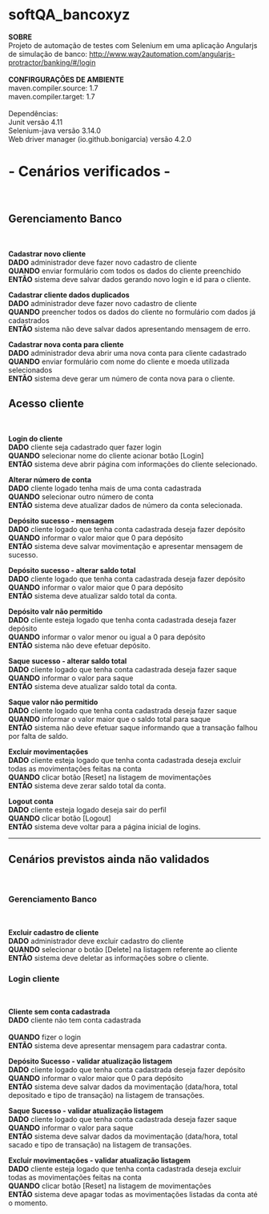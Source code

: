 # softQA_bancoxyz

<b>SOBRE</b></br>
Projeto de automação de testes com Selenium em uma aplicação Angularjs de simulação de banco: http://www.way2automation.com/angularjs-protractor/banking/#/login</br>
</br>
<b>CONFIRGURAÇÕES DE AMBIENTE</b></br>
maven.compiler.source: 1.7</br>
maven.compiler.target: 1.7</br>
</br>
Dependências:</br>
Junit versão 4.11</br>
Selenium-java versão 3.14.0</br>
Web driver manager (io.github.bonigarcia) versão 4.2.0
</br>


<h1><b> - Cenários verificados - </b></h1><br>

<h2><b>Gerenciamento Banco</b></h2><br>

<b>Cadastrar novo cliente</b><br>
<b>DADO</b> administrador deve fazer novo cadastro de cliente<br>
<b>QUANDO</b> enviar formulário com todos os dados do cliente preenchido <br>
<b>ENTÃO</b> sistema deve salvar dados gerando novo login e id para o cliente.
<br>

<b>Cadastrar cliente dados duplicados</b><br>
<b>DADO</b> administrador deve fazer novo cadastro de cliente<br>
<b>QUANDO</b> preencher todos os dados do cliente no formulário com dados já cadastrados<br>
<b>ENTÃO</b> sistema não deve salvar dados apresentando mensagem de erro.
<br>

<b>Cadastrar nova conta para cliente</b><br>
<b>DADO</b> administrador deva abrir uma nova conta para cliente cadastrado<br>
<b>QUANDO</b> enviar formulário com nome do cliente  e moeda utilizada selecionados<br>
<b>ENTÃO</b> sistema deve gerar um número de conta nova para o cliente.
<br>

<h2><b>Acesso cliente</b></h2><br>

<b>Login do cliente</b><br>
<b>DADO</b> cliente seja cadastrado quer fazer login<br>
<b>QUANDO</b> selecionar nome do cliente acionar botão [Login]<br>
<b>ENTÃO</b> sistema deve abrir página com informações do cliente selecionado.
<br>

<b>Alterar número de conta</b><br>
<b>DADO</b> cliente logado tenha mais de uma conta cadastrada<br>
<b>QUANDO</b> selecionar outro número de conta<br>
<b>ENTÃO</b> sistema deve atualizar dados de número da conta selecionada.
<br>

<b>Depósito sucesso - mensagem</b><br>
<b>DADO</b> cliente logado que tenha conta cadastrada deseja fazer depósito<br>
<b>QUANDO</b> informar o valor maior que 0 para depósito <br>
<b>ENTÃO</b> sistema deve salvar movimentação e apresentar mensagem de sucesso.
<br>

<b>Depósito sucesso - alterar saldo total</b><br>
<b>DADO</b> cliente logado que tenha conta cadastrada deseja fazer depósito<br>
<b>QUANDO</b> informar o valor maior que 0 para depósito <br>
<b>ENTÃO</b> sistema deve atualizar saldo total da conta.
<br>

<b>Depósito valr não permitido</b><br>
<b>DADO</b> cliente esteja logado que tenha conta cadastrada deseja fazer depósito<br>
<b>QUANDO</b> informar o valor menor ou igual a 0 para depósito <br>
<b>ENTÃO</b> sistema não deve efetuar depósito.
<br>

<b>Saque sucesso - alterar saldo total</b><br>
<b>DADO</b> cliente logado que tenha conta cadastrada deseja fazer saque<br>
<b>QUANDO</b> informar o valor para saque<br>
<b>ENTÃO</b> sistema deve atualizar saldo total da conta. 
<br>

<b>Saque valor não permitido</b><br>
<b>DADO</b> cliente logado que tenha conta cadastrada deseja fazer saque<br>
<b>QUANDO</b> informar o valor maior que o saldo total para saque<br>
<b>ENTÃO</b> sistema não deve efetuar saque informando que a transação falhou por falta de saldo. 
<br>

<b> Excluir movimentações</b><br>
<b>DADO</b> cliente esteja logado que tenha conta cadastrada deseja excluir todas as movimentações feitas na conta<br>
<b>QUANDO</b> clicar botão [Reset] na listagem de movimentações<br>
<b>ENTÃO</b> sistema deve zerar saldo total da conta.
<br>

<b>Logout conta</b><br>
<b>DADO</b> cliente esteja logado deseja sair do perfil<br>
<b>QUANDO</b> clicar botão [Logout]<br>
<b>ENTÃO</b> sistema deve voltar para a página inicial de logins.

----------------------------------------------------------------------------------------------------------------------------------------------------------------------------
<h2><b>Cenários previstos ainda não validados</b></h2><br>

<h3><b>Gerenciamento Banco</b></h3><br>

<b>Excluir cadastro de cliente</b><br>
<b>DADO</b> administrador deve excluir cadastro do cliente<br>
<b>QUANDO</b> selecionar o botão [Delete] na listagem referente ao cliente<br>
<b>ENTÃO</b> sistema deve deletar as informações sobre o cliente.

<h3><b>Login cliente</b></h3><br>

<b>Cliente sem conta cadastrada</b><br>
<b>DADO</b> cliente não tem conta cadastrada<br><br>
<b>QUANDO</b> fizer o login  <br>
<b>ENTÃO</b> sistema deve apresentar mensagem para cadastrar conta.

<b>Depósito Sucesso - validar atualização listagem</b><br>
<b>DADO</b> cliente logado que tenha conta cadastrada deseja fazer depósito<br>
<b>QUANDO</b> informar o valor maior que 0 para depósito <br>
<b>ENTÃO</b> sistema deve salvar dados da movimentação (data/hora, total depositado e tipo de transação) na listagem de transações.

<b>Saque Sucesso - validar atualização listagem</b><br>
<b>DADO</b> cliente logado que tenha conta cadastrada deseja fazer saque<br>
<b>QUANDO</b> informar o valor para saque<br>
<b>ENTÃO</b> sistema deve salvar dados da movimentação (data/hora, total sacado e tipo de transação) na listagem de transações.  

<b>Excluir movimentações - validar atualização listagem</b><br>
<b>DADO</b> cliente esteja logado que tenha conta cadastrada deseja excluir todas as movimentações feitas na conta<br>
<b>QUANDO</b> clicar botão [Reset] na listagem de movimentações<br>
<b>ENTÃO</b> sistema deve apagar todas as movimentações listadas da conta até o momento.
